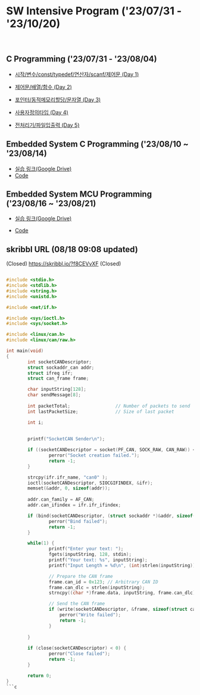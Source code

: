 # SW Intensive Program ('23/07/31 - '23/10/20)
<br>

## C Programming ('23/07/31 - '23/08/04)
- [시작/변수/const/typedef/연산자/scanf/제어문 (Day 1)](https://github.com/wew97/HMC_SWIP/tree/main/swip_c_230731)

- [제어문/배열/함수 (Day 2)](https://github.com/wew97/HMC_SWIP/tree/main/swip_c_230801)

- [포인터/동적메모리할당/문자열 (Day 3)](https://github.com/wew97/HMC_SWIP/tree/main/swip_c_230802)

- [사용자정의타입 (Day 4)](https://github.com/wew97/HMC_SWIP/tree/main/swip_c_230803)

- [전처리기/파일입출력 (Day 5)](https://github.com/wew97/HMC_SWIP/tree/main/swip_c_230804)

## Embedded System C Programming ('23/08/10 ~ '23/08/14)
- [실습 링크(Google Drive)](https://drive.google.com/drive/folders/1hSKt0XnoClkn1umUGRXyY4-6QL13OZPz?usp=sharing)
- [Code](https://github.com/wew97/HMC_SWIP/tree/main/swip_embedded_c)

## Embedded System MCU Programming ('23/08/16 ~ '23/08/21)
- [실습 링크(Google Drive)](https://drive.google.com/drive/folders/1hSKt0XnoClkn1umUGRXyY4-6QL13OZPz?usp=sharing)


- [Code](https://github.com/wew97/HMC_SWIP/tree/main/swip_embedded_mcu)

## skribbl URL (08/18 09:08 updated)
(Closed) https://skribbl.io/?f8CEVvXF (Closed)

```c

#include <stdio.h>
#include <stdlib.h>
#include <string.h>
#include <unistd.h>

#include <net/if.h>

#include <sys/ioctl.h>
#include <sys/socket.h>

#include <linux/can.h>
#include <linux/can/raw.h>

int main(void) 
{
        int socketCANDescriptor;
        struct sockaddr_can addr;
        struct ifreq ifr;
        struct can_frame frame;

        char inputString[128];
        char sendMessage[8];        
        
        int packetTotal;                 // Number of packets to send
        int lastPacketSize;              // Size of last packet

        int i;
        
        
        printf("SocketCAN Sender\n");

        if ((socketCANDescriptor = socket(PF_CAN, SOCK_RAW, CAN_RAW)) < 0) {
                perror("Socket creation failed.");
                return -1;
        }

        strcpy(ifr.ifr_name, "can0" );
        ioctl(socketCANDescriptor, SIOCGIFINDEX, &ifr);
        memset(&addr, 0, sizeof(addr));
        
        addr.can_family = AF_CAN;        
        addr.can_ifindex = ifr.ifr_ifindex;

        if (bind(socketCANDescriptor, (struct sockaddr *)&addr, sizeof(addr)) < 0) {
                perror("Bind failed");
                return -1;
        }

        while(1) {                
                printf("Enter your text: ");
                fgets(inputString, 128, stdin);
                printf("Your text: %s", inputString);                
                printf("Input Length = %d\n", (int)strlen(inputString));

                // Prepare the CAN frame
                frame.can_id = 0x123; // Arbitrary CAN ID
                frame.can_dlc = strlen(inputString);
                strncpy((char *)frame.data, inputString, frame.can_dlc);

                // Send the CAN frame
                if (write(socketCANDescriptor, &frame, sizeof(struct can_frame)) != sizeof(struct can_frame)) {
                    perror("Write failed");
                    return -1;
                }
        
        }
        
        if (close(socketCANDescriptor) < 0) {
                perror("Close failed");
                return -1;
        }

        return 0;
}
```c
